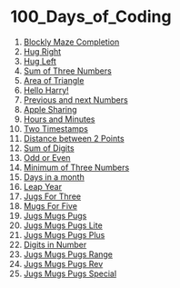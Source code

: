 # 100_Days_of_Coding

1) [Blockly Maze Completion](https://github.com/saibgmhemamalini/100_Days_of_Coding/blob/master/0.1%20Level10.md)
2) [Hug Right](https://github.com/saibgmhemamalini/100_Days_of_Coding/blob/master/0.2%20HugRight.md)
3) [Hug Left](https://github.com/saibgmhemamalini/100_Days_of_Coding/blob/master/0.3%20HugLeft.md)
4) [Sum of Three Numbers](https://github.com/saibgmhemamalini/100_Days_of_Coding/blob/master/Input%20print%20:%20Sum%20of%20three%20numbers.md)
5) [Area of Triangle](https://github.com/saibgmhemamalini/100_Days_of_Coding/blob/master/1.2.%20Input%20print%20:%20Area%20of%20right%20triangle.md)
6) [Hello Harry!](https://github.com/saibgmhemamalini/100_Days_of_Coding/blob/master/1.3.%20Input%20print:%20Hello%2C%20Harry!.md)
7) [Previous and next Numbers](https://github.com/saibgmhemamalini/100_Days_of_Coding/blob/master/1.4.%20Input%20print:%20Previous%20and%20next.md)
8) [Apple Sharing](https://github.com/saibgmhemamalini/100_Days_of_Coding/blob/master/1.5.%20Input%20print:%20Apple%20sharing.md)
9) [Hours and Minutes](https://github.com/saibgmhemamalini/100_Days_of_Coding/blob/master/1.6.%20Input%20print:%20Hours%20and%20minutes.md)
10) [Two Timestamps](https://github.com/saibgmhemamalini/100_Days_of_Coding/blob/master/1.7.%20Input%20print:%20Two%20timestamps.md)
11) [Distance between 2 Points](https://github.com/saibgmhemamalini/100_Days_of_Coding/blob/master/1.8%20Input%20print:%20TwoPoints.md)
12) [Sum of Digits](https://github.com/saibgmhemamalini/100_Days_of_Coding/blob/master/2.5.%20Numbers:%20Sum%20of%20digits.md)
13) [Odd or Even](https://github.com/saibgmhemamalini/100_Days_of_Coding/blob/master/3.1.%20If%20else:%20Odd%20or%20even.md)
14) [Minimum of Three Numbers](https://github.com/saibgmhemamalini/100_Days_of_Coding/blob/master/3.8.%20If%20else:%20Minimum%20of%20three%20numbers.md)
15) [Days in a month](https://github.com/saibgmhemamalini/100_Days_of_Coding/blob/master/3.9.%20If%20else:%20Days%20in%20month.md)
16) [Leap Year](https://github.com/saibgmhemamalini/100_Days_of_Coding/blob/master/3.J.%20If%20else:%20Leap%20year.md)
17) [Jugs For Three](https://github.com/saibgmhemamalini/100_Days_of_Coding/blob/master/3.P.%20Jugs%20for%20Three.md)
18) [Mugs For Five](https://github.com/saibgmhemamalini/100_Days_of_Coding/blob/master/3.Q.%20Mugs%20for%20Five.md)
19) [Jugs Mugs Pugs](https://github.com/saibgmhemamalini/100_Days_of_Coding/blob/master/3.R.%20JugsMugsPugs.md)
20) [Jugs Mugs Pugs Lite](https://github.com/saibgmhemamalini/100_Days_of_Coding/blob/master/3.S.%20JugsMugsPugs%20Lite.md)
21) [Jugs Mugs Pugs Plus](https://github.com/saibgmhemamalini/100_Days_of_Coding/blob/master/3.U.%20JugsMugsPugsPlus.md)
22) [Digits in Number](https://github.com/saibgmhemamalini/100_Days_of_Coding/blob/master/5.D.%20Membership:%20Digit%20in%20Number.md)
23) [Jugs Mugs Pugs Range](https://github.com/saibgmhemamalini/100_Days_of_Coding/blob/master/3.W.%20JugsMugsPugs%20Range.md)
24) [Jugs Mugs Pugs Rev](https://github.com/saibgmhemamalini/100_Days_of_Coding/blob/master/3.V.%20JugsMugsPugsPlus%20Reverse.md)
25) [Jugs Mugs Pugs Special](https://github.com/saibgmhemamalini/100_Days_of_Coding/blob/master/3.X.%20JugsMugsPugs%20Special.md)
